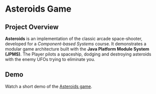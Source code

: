 # Asteroids Game

## Project Overview
**Asteroids** is an implementation of the classic arcade space-shooter, developed for a *Component-based Systems* course. It demonstrates a modular game architecture built with the **Java Platform Module System (JPMS)**. The Player pilots a spaceship, dodging and destroying asteroids with the enemy UFOs trying to eliminate you.

## Demo

Watch a short demo of the [Asteroids game](https://www.youtube.com/watch?v=yvFbYGPs5U0).
